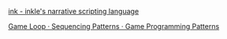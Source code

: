 [ink - inkle's narrative scripting language](https://www.inklestudios.com/ink/)

[Game Loop · Sequencing Patterns · Game Programming Patterns](http://gameprogrammingpatterns.com/game-loop.html)
